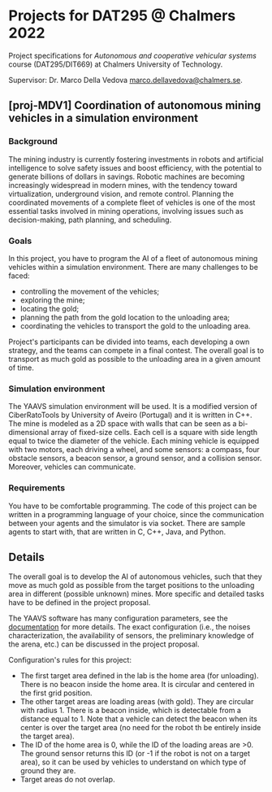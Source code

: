 # Projects for DAT295 @ Chalmers 2022

Project specifications for *Autonomous and cooperative vehicular systems* course (DAT295/DIT669) at Chalmers University of Technology.

Supervisor: Dr. Marco Della Vedova <marco.dellavedova@chalmers.se>.

## [proj-MDV1] Coordination of autonomous mining vehicles in a simulation environment

### Background
The mining industry is currently fostering investments in robots and artificial intelligence to solve safety issues and boost efficiency, with the potential to generate billions of dollars in savings.
Robotic machines are becoming increasingly widespread in modern mines, with the tendency toward virtualization, underground vision, and remote control.
Planning the coordinated movements of a complete fleet of vehicles is one of the most essential tasks involved in mining operations, involving issues such as decision-making, path planning, and scheduling.

### Goals
In this project, you have to program the AI of a fleet of autonomous mining vehicles within a simulation environment.
There are many challenges to be faced:
- controlling the movement of the vehicles;
- exploring the mine;
- locating the gold;
- planning the path from the gold location to the unloading area;
- coordinating the vehicles to transport the gold to the unloading area.

Project's participants can be divided into teams, each developing a own strategy, and the teams can compete in a final contest.
The overall goal is to transport as much gold as possible to the unloading area in a given amount of time.

### Simulation environment
The YAAVS simulation environment will be used.
It is a modified version of CiberRatoTools by University of Aveiro (Portugal) and it is written in C++.
The mine is modeled as a 2D space with walls that can be seen as a bi-dimensional array of fixed-size cells. Each cell is a square with side length equal to twice the diameter of the vehicle.
Each mining vehicle is equipped with two motors, each driving a wheel, and some sensors: a compass, four obstacle sensors, a beacon sensor, a ground sensor, and a collision sensor. Moreover, vehicles can communicate.

### Requirements
You have to be comfortable programming.
The code of this project can be written in a programming language of your choice, since the communication between your agents and the simulator is via socket.
There are sample agents to start with, that are written in C, C++, Java, and Python.


## Details

The overall goal is to develop the AI of autonomous vehicles, such that they move as much gold as possible from the target positions to the unloading area in different (possible unknown) mines.
More specific and detailed tasks have to be defined in the project proposal.

The YAAVS software has many configuration parameters, see the [documentation](yaavs_intro.md) for more details.
The exact configuration (i.e., the noises characterization, the availability of sensors, the preliminary knowledge of the arena, etc.) can be discussed in the project proposal.

Configuration's rules for this project:
- The first target area defined in the lab is the home area (for unloading). There is no beacon inside the home area. It is circular and centered in the first grid position.
- The other target areas are loading areas (with gold). They are circular with radius 1. There is a beacon inside, which is detectable from a distance equal to 1. Note that a vehicle can detect the beacon when its center is over the target area (no need for the robot th be entirely inside the target area).
- The ID of the home area is 0, while the ID of the loading areas are >0. The ground sensor returns this ID (or -1 if the robot is not on a target area), so it can be used by vehicles to understand on which type of ground they are.
- Target areas do not overlap.